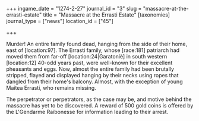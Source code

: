 +++
ingame_date = "1274-2-27"
journal_id = "3"
slug = "massacre-at-the-errasti-estate"
title = "Massacre at the Errasti Estate"
[taxonomies]
journal_type = ["news"]
location_id = ["45"]

+++

Murder! An entire family found dead, hanging from the side of their home, east of \[location:97\]. The Errasti family, whose \[race:181\] patriarch had moved them from far-off \[location:24|Garatoniè\] in south western \[location:12\] 40-odd years past, were well-known for their excellent pheasants and eggs. Now, almost the entire family had been brutally stripped, flayed and displayed hanging by their necks using ropes that dangled from their home's balcony. Almost, with the exception of young Maitea Errasti, who remains missing. 

The perpetrator or perpetrators, as the case may be, and motive behind the massacre has yet to be discovered. A reward of 500 gold coins is offered by the L'Gendarme Raibonesse for information leading to their arrest.
